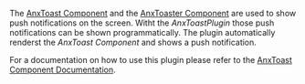 The [AnxToast Component](/#/Components/AnxToast) and the [AnxToaster Component](/#/Components/AnxToaster) are used to show push notifications on the screen. Witht the *AnxToastPlugin* those push notifications can be shown programmatically. The plugin automatically renderst the *AnxToast Component* and shows a push notification.  

For a documentation on how to use this plugin please refer to the [AnxToast Component Documentation](/#/Components/AnxToast).